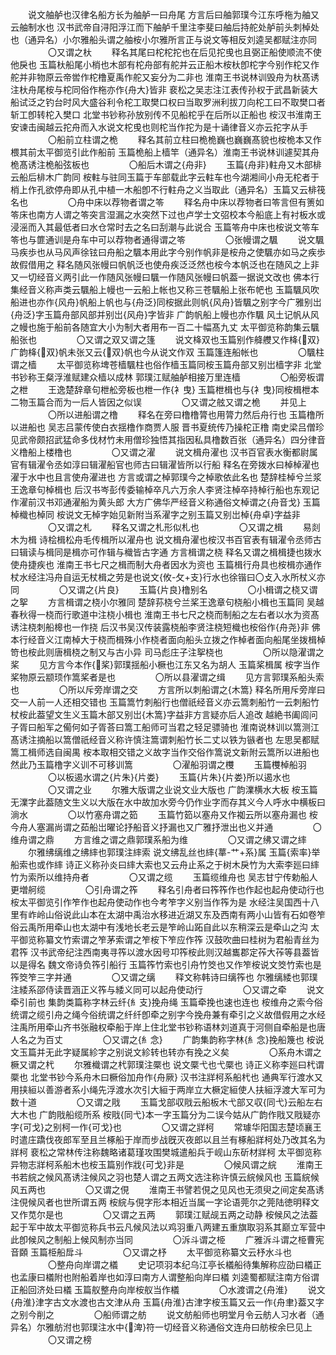 <!-- { "loadSidebar": true } -->
　　说文舳舻也汉律名船方长为舳舻一曰舟尾 方言后曰舳郭璞今江东呼柂为舳又云舳制水也 汉书武帝自浔阳浮江而下舳舻千里注李斐曰舳后持舵处舻前头刺棹处也（通异名）小尔雅船头谓之舳桉小尔雅所言正与说文等相反刘逵吴都赋注亦同
　　
　　〇又谓之杕
　　释名其尾曰柁柁拕也在后见拕曵也且弼正船使顺流不使他戾也 玉篇杕船尾小梢也木部有柁舟部有舵并云正船木桉杕卽柁字今别作柁又作舵并非物原云帝喾作柁橹夏禹作舵又妄分为二非也 淮南王书说林训毁舟为杕髙诱注杕舟尾桉与柁同俗作柂亦作{舟大}皆非 裵松之吴志注江表传孙权于武昌新装大船试泛之钓台时风大盛谷利令柁工取樊口权曰当取罗洲利拔刀向柁工曰不取樊口者斩工卽转柁入樊口 北堂书钞称孙放别传不见船柁乎在后所以正船也 桉汉书淮南王安谏击闽越云拕舟而入水说文柁曵也则柁当作拕为是十诵律音义亦云拕字从手
　　
　　〇船前立柱谓之桅
　　释名其前立柱曰桅桅巍也巍巍髙貌也桉桅本又作椳其前太平御览引此作船前 玉篇桅船上樯竿（通异名）淮南王书说林训遽契其舟桅髙诱注桅船弦板也
　　
　　〇船后木谓之{舟非}
　　玉篇{舟非}軴舟又木部棑云船后棑木广韵同 桉軴与驻同玉篇于车部载此字云軴车也今湖湘间小舟无柁者于梢上作孔欲停舟即从孔中植一木船卽不行軴舟之义当取此（通异名）玉篇又云棑筏名也
　　
　　〇舟中床以荐物者谓之笭
　　释名舟中床以荐物者曰笭言但有箦如笭床也南方人谓之笭突言湿漏之水突然下过也卢学士文弨校本今船底上有衬板水或浸滛而入其最低者曰水仓常时去之名曰刮潮与此说合 玉篇笭舟中床也桉说文笭车笭也与篚通训是舟车中可以荐物者通得谓之笭
　　
　　〇张幔谓之颿
　　说文颿马疾歩也从马风声徐铉曰舟船之颿本用此字今别作帆非是桉舟之使颿亦如马之疾歩故假借用之 释名随风张幔曰帆帆泛也使舟疾泛泛然也桉今本帆泛也在随风之上非又一切经音义两引此一作随风张幔曰颿一作随风张幔曰帆葢一据说文改也 佛本行集经音义称声类云颿船上幔也一云船上帐也又称三苍颿船上张布帊也 玉篇颿风吹船进也亦作{风舟}帆船上帆也与{舟泛}同桉据此则帆{风舟}皆颿之别字今广雅别岀{舟泛}字玉篇舟部风部并别岀{风舟}字皆非 广韵帆船上幔也亦作颿 风土记帆从风之幔也施于船前各随宜大小为制大者用布一百二十幅髙九丈 太平御览称韵集云颿船张也
　　
　　〇又谓之双又谓之篷
　　说文栙双也玉篇别作舽艭又作栙{双} 广韵栙{双}帆未张又云{双}帆也今从说文作双 玉篇篷连船帐也
　　
　　〇颿柱谓之樯
　　太平御览称埤苍樯颿柱也俗作樯玉篇同桉玉篇舟部又别岀樯字非 北堂书钞称王粲浮淮赋建众樯以成林 郭璞江赋舳舻相接万里连樯
　　
　　〇船旁板谓之枻
　　王逸楚辞章句枻舩旁板也枻一作{衤曳} 玉篇枻楫也与{衤曳}同桉楫枻本二物玉篇合而为一后人皆因之似误
　　
　　〇又谓之舷又谓之桅
　　并见上
　　
　　〇所以进船谓之橹
　　释名在旁曰橹橹膂也用膂力然后舟行也 玉篇橹所以进船也 吴志吕蒙传使白衣揺橹作商贾人服 晋书夏统传乃操柁正橹 南史梁吕僧珍见武帝颇招武猛命多伐材竹未用僧珍独悟其指因私具橹数百张（通异名）四分律音义橹船上楼橹也
　　
　　〇又谓之濯
　　说文楫舟濯也 汉书百官表水衡都尉属官有辑濯令丞如淳曰辑濯船官也师古曰辑濯皆所以行船 释名在旁拨水曰棹棹濯也濯于水中也且言使舟濯进也 方言或谓之棹郭璞今之棹歌依此名也 楚辞桂棹兮兰浆王逸章句棹楫也 后汉书岑彭传委输棹卒凡六万余人李贤注棹卒持棹行船也东观记作濯前汉书邓通濯船为黄头郎 大方广佛华严经音义称通俗文棹谓之{舟音戈} 玉篇棹樴也棹同 桉说文无棹字始见新附当系濯字之别玉篇又别岀棹{舟卓}字益非
　　
　　〇又谓之札
　　释名又谓之札形似札也
　　
　　〇又谓之楫
　　易剡木为楫 诗桧楫松舟毛传楫所以濯舟也 说文楫舟濯也桉汉书百官表有辑濯令丞师古曰辑读与楫同是楫亦可作辑与樴皆古字通 方言楫谓之桡 释名又谓之楫楫捷也拨水使舟捷疾也 淮南王书七尺之楫而制大舟者因水为资也 玉篇楫行舟具也桉楫亦通作杖水经注冯舟自运无杖楫之劳是也说文{攸-攵+支}行水也徐锴曰〇攴入水所杖义亦同
　　
　　〇又谓之{片良}
　　玉篇{片良}橹别名
　　
　　〇小楫谓之桡又谓之挐
　　方言楫谓之桡小尔雅同 楚辞荪桡兮兰桨王逸章句桡船小楫也玉篇同 吴越春秋得一桡而行歌道中注桡小楫也 淮南王书七尺之桡而制船之左右者以水为资髙诱注桡刺船槔也一作挠 后汉书吴汉传装露桡船李贤注桡短樴也桉俗作{舟尧}非 佛本行经音义江南棹大于桡而楫殊小作桡者面向船头立拨之作棹者面向船尾坐拨楫棹笴也桉此则唐楫桡之制又与古小异 司马彪庄子注挐桡也
　　
　　〇所以隐濯谓之桨
　　见方言今本作{桨}郭璞揺船小橛也江东又名为胡人 玉篇桨楫属 桉字当作桨物原云颛顼作篙桨者是也
　　
　　〇所以县濯谓之缉
　　见方言郭璞系船头索也
　　
　　〇所以斥旁岸谓之交
　　方言所以刺船谓之{木篙} 释名所用斥旁岸曰交一人前一人还相交错也 玉篇篙竹刺船行也僧祇经音义亦云篙刺船竹一云刺船竹杖桉此葢望文生义玉篇木部又别岀{木篙}字益非方言疑亦后人追改 越絶书阖闾问子胥曰船军之僃何如子胥荅曰篙工船师可当君之轻足骠骑也 淮南说林训以篙测江髙诱注摘船以篙僧祇经音义称许慎注篙谓刺船竹长二丈以铁为镞者也 左思吴都赋篙工楫师选自闽禺 桉本取相交错之义故字当作交俗作篙说文新附云篙所以进船也然此乃玉篇橹字义训不可移训篙
　　
　　〇濯船羽谓之欆
　　玉篇欆棹船羽
　　
　　〇以板遏水谓之{片朱}{片娄}
　　玉篇{片朱}{片娄}所以遏水也
　　
　　〇又谓之业
　　尔雅大版谓之业说文业大版也 广韵澲横水大板 桉玉篇无澲字此葢随文生义以大版在水中故加水旁今仍作业字而存其义今人呼水中横板曰淌水
　　
　　〇以竹塞舟谓之筎
　　玉篇竹筎以塞舟又作袽云所以塞舟漏也 桉今舟人塞漏尚谓之茹船岀曜论抒船音义抒漏也又广雅抒泄出也义并通
　　
　　〇维舟谓之鼎
　　方言维之谓之鼎郭璞系船为维
　　
　　〇又谓之绋又谓之繂
　　尔雅绋缡维之绋繂也郭璞注繂索 说文绋乱丝也繂{蕐-艹+系}属 玉篇{索率}举船索也或作繂 诗正义称孙炎曰繂大索也又云舟止系之于树木戾竹为大索李廵曰繂竹为索所以维持舟者
　　
　　〇又谓之缆
　　玉篇缆维舟也 吴志甘宁传勅船人更増舸缆
　　
　　〇引舟谓之筰
　　释名引舟者曰筰筰作也作起也起舟使动行也桉太平御览引作笮作也起舟使动作也今考笮字义别当作筰为是 水经注吴国西十八里有岞岭山俗说此山本在太湖中禹治水移进近湖又东及西南有两小山皆有石如卷笮俗云禹所用牵山也太湖中有浅地长老云是笮岭山跖自此以东稍深云是牵山之沟 太平御览称纂文竹索谓之笮茅索谓之笮桉下笮应作筰 汉鼓吹曲曰桂树为君船青丝为君筰 汉书武帝纪注西南夷寻筰以渡水因号卭筰桉此则汉越巂郡定莋大莋等县葢皆以是得名 魏文帝诗负筰引船行 玉篇筰竹索也引舟竹筊也又作笮桉说文筊竹索也是筰筊笮三字并通
　　
　　〇又谓之缡
　　释文称韩诗曰缡筰也 尔雅缡緌也郭璞注緌系邵侍读晋涵正义筰与緌义同可以起舟使动行
　　
　　〇又谓之牵
　　说文牵引前也 集韵类篇称字林云纤{糹支}挽舟绳 玉篇牵挽也速也连也 桉维舟之索今俗统谓之缆引舟之绳今俗统谓之纤纤卽牵之别字今挽舟兼有牵引之义故借假用之水经注禹所用牵山齐书张融权牵船于岸上住北堂书钞称语林刘道真于河侧自牵船是也唐人名之为百丈
　　
　　〇又谓之{糹念}
　　广韵集韵称字林{糹念}挽船篾也 桉说文玉篇并无此字疑属紾字之别说文紾转也转亦有挽之义矣
　　
　　〇系舟木谓之橛又谓之杙
　　尔雅樴谓之杙郭璞注橜也 说文橜弋也弋橜也 诗正义称李廵曰杙谓橜也 北堂书钞今系舟木曰橛俗加舟作{舟厥} 汉书注牂柯系船杙也 通典军行渡水又用挟絙以善游者系小绳先浮渡水次引大絙于两岸立大橛定絙使人扶絙浮渡大军可为数十道
　　
　　〇又谓之戙
　　玉篇戈部収戙云船板木弋部又収{同弋}云船左右大木也 广韵戙船缆所系 桉戙{同弋}本一字玉篇分为二误今姑从广韵作戙又戙疑亦字{可戈}之别柯一作{可戈}也
　　
　　〇又谓之牂柯
　　常璩华阳国志楚顷襄王时遣庄蹻伐夜郎军至且兰椓船于岸而步战旣灭夜郎以且兰有椓船牂柯处乃改其名为牂柯 裵松之常林传注称魏略诸葛瑾攻围樊城遣船兵于岘山东斫材牂柯 太平御览称异物志牂柯系船木也桉玉篇别作戕{可戈}非是
　　
　　〇候风谓之綄
　　淮南王书若綄之候风髙诱注候风之羽也楚人谓之五两文选注称许慎云綄候风也 玉篇綄候风五两也
　　
　　〇又谓之俔
　　淮南王书譬若俔之见风也无须臾之间定矣髙诱注俔候风者也世所谓五两 桉綄与俔字形本相近当属一字论语莞尔之莞陆徳明释文又作苋尔是也
　　
　　〇又谓之五两
　　郭璞江赋觇五两之动静 桉候风之法葢起于军中故太平御览称兵书云凡候风法以鸡羽重八两建五重旗取羽系其巅立军营中此卽候风之制船上候风制亦当同
　　
　　〇泝斗谓之栕
　　广雅泝斗谓之栕曹宪音頥 玉篇栕船戽斗
　　
　　〇又谓之杼
　　太平御览称纂文云杼水斗也
　　
　　〇整舟向岸谓之檥
　　史记项羽本纪乌江亭长檥船待集解称应劭曰檥正也孟康曰檥附也附船着岸也如淳曰南方人谓整船向岸曰檥 刘逵蜀都赋注南方俗谓正船回济处曰檥 玉篇舣整舟向岸桉舣当作檥
　　
　　〇水渡谓之{舟淮}
　　说文{舟淮}津字古文水渡也古文津从舟 玉篇{舟淮}古津字桉玉篇又云一作{舟聿}葢又字之别今削之
　　
　　〇船师谓之舫
　　说文舫船师也明堂月令云舫人习水者（通异名）尔雅舫泭也郭璞注水中{渒}符一切经音义称通俗文连舟曰舫桉余巳见上
　　
　　〇又谓之榜
